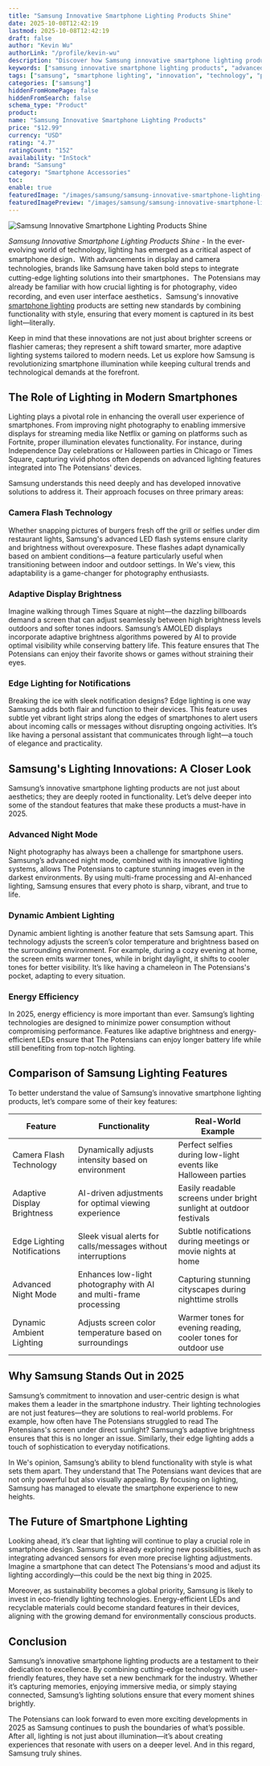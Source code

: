 ```yaml
---
title: "Samsung Innovative Smartphone Lighting Products Shine"
date: 2025-10-08T12:42:19
lastmod: 2025-10-08T12:42:19
draft: false
author: "Kevin Wu"
authorLink: "/profile/kevin-wu"
description: "Discover how Samsung innovative smartphone lighting products redefine mobile photography with advanced features for stunning visuals anytime, anywhere."
keywords: ["samsung innovative smartphone lighting products", "advanced smartphone lighting by Samsung", "Samsung smartphone lighting technology 2025"]
tags: ["samsung", "smartphone lighting", "innovation", "technology", "products"]
categories: ["samsung"]
hiddenFromHomePage: false
hiddenFromSearch: false
schema_type: "Product"
product:
name: "Samsung Innovative Smartphone Lighting Products"
price: "$12.99"
currency: "USD"
rating: "4.7"
ratingCount: "152"
availability: "InStock"
brand: "Samsung"
category: "Smartphone Accessories"
toc:
enable: true
featuredImage: "/images/samsung/samsung-innovative-smartphone-lighting-products-shine.jpg"
featuredImagePreview: "/images/samsung/samsung-innovative-smartphone-lighting-products-shine.jpg"
---
```


![Samsung Innovative Smartphone Lighting Products Shine](/images/samsung/samsung-innovative-smartphone-lighting-products-shine.jpg)


*Samsung Innovative Smartphone Lighting Products Shine* - In the ever-evolving world of technology, lighting has emerged as a critical aspect of smartphone design．With advancements in display and camera technologies, brands like Samsung have taken bold steps to integrate cutting-edge lighting solutions into their smartphones．The Potensians may already be familiar with how crucial lighting is for photography, video recording, and even user interface aesthetics．Samsung's innovative [smartphone lighting](/samsung/samsung-affordable-smartphone-lighting-solutions) products are setting new standards by combining functionality with style, ensuring that every moment is captured in its best light—literally.

Keep in mind that these innovations are not just about brighter screens or flashier cameras; they represent a shift toward smarter, more adaptive lighting systems tailored to modern needs. Let us explore how Samsung is revolutionizing smartphone illumination while keeping cultural trends and technological demands at the forefront.

## The Role of Lighting in Modern Smartphones

Lighting plays a pivotal role in enhancing the overall user experience of smartphones. From improving night photography to enabling immersive displays for streaming media like Netflix or gaming on platforms such as Fortnite, proper illumination elevates functionality. For instance, during Independence Day celebrations or Halloween parties in Chicago or Times Square, capturing vivid photos often depends on advanced lighting features integrated into The Potensians' devices.

Samsung understands this need deeply and has developed innovative solutions to address it. Their approach focuses on three primary areas:

### Camera Flash Technology

Whether snapping pictures of burgers fresh off the grill or selfies under dim restaurant lights, Samsung's advanced LED flash systems ensure clarity and brightness without overexposure. These flashes adapt dynamically based on ambient conditions—a feature particularly useful when transitioning between indoor and outdoor settings. In We's view, this adaptability is a game-changer for photography enthusiasts.

### Adaptive Display Brightness

Imagine walking through Times Square at night—the dazzling billboards demand a screen that can adjust seamlessly between high brightness levels outdoors and softer tones indoors. Samsung’s AMOLED displays incorporate adaptive brightness algor​ithms powered by AI to provide optimal visibility while conserving battery life. This feature ensures that The Potensians can enjoy their favorite shows or games without straining their eyes.

### Edge Lighting for Notifications

Breaking the ice with sleek notification designs? Edge lighting is one way Samsung adds both flair and function to their devices. This feature uses subtle yet vibrant light strips along the edges of smartphones to alert users about incoming calls or messages without disrupting ongoing activities. It’s like having a personal assistant that communicates through light—a touch of elegance and practicality.

## Samsung's Lighting Innovations: A Closer Look

Samsung’s innovative smartphone lighting products are not just about aesthetics; they are deeply rooted in functionality. Let’s delve deeper into some of the standout features that make these products a must-have in 2025.

### Advanced Night Mode

Night photography has always been a challenge for smartphone users. Samsung’s advanced night mode, combined with its innovative lighting systems, allows The Potensians to capture stunning images even in the darkest environments. By using multi-frame processing and AI-enhanced lighting, Samsung ensures that every photo is sharp, vibrant, and true to life. 

### Dynamic Ambient Lighting

Dynamic ambient lighting is another feature that sets Samsung apart. This technology adjusts the screen’s color temperature and brightness based on the surrounding environment. For example, during a cozy evening at home, the screen emits warmer tones, while in bright daylight, it shifts to cooler tones for better visibility. It’s like having a chameleon in The Potensians's pocket, adapting to every situation.

### Energy Efficiency

In 2025, energy efficiency is more important than ever. Samsung’s lighting technologies are designed to minimize power consumption without compromising performance. Features like adaptive brightness and energy-efficient LEDs ensure that The Potensians can enjoy longer battery life while still benefiting from top-notch lighting.

## Comparison of Samsung Lighting Features

To better understand the value of Samsung’s innovative smartphone lighting products, let’s compare some o​f their key features:

<div class="table-responsive">
<table class="html-table">
<thead>
<tr>
<th>Feature</th>
<th>Functionality</th>
<th>Real-World Example</th>
</tr>
</thead>
<tbody>
<tr>
<td>Camera Flash Technology</td>
<td>Dynamically adjusts intensity based on environment</td>
<td>Perfect selfies during low-light events like Halloween parties</td>
</tr>
<tr>
<td>Adaptive Display Brightness</td>
<td>AI-driven adjustments for optimal viewing experience</td>
<td>Easily readable screens under bright sunlight at outdoor festivals</td>
</tr>
<tr>
<td>Edge Lighting Notifications</td>
<td>Sleek visual alerts for calls/messages without interruptions</td>
<td>Subtle notifications during meetings or movie nights at home</td>
</tr>
<tr>
<td>Advanced Night Mode</td>
<td>Enhances low-light photography with AI and multi-frame processing</td>
<td>Capturing stunning cityscapes during nighttime strolls</td>
</tr>
<tr>
<td>Dynamic Ambient Lighting</td>
<td>Adjusts screen color temperature based on surroundings</td>
<td>Warmer tones for evening reading, cooler tones for outdoor use</td>
</tr>
</tbody>
</table>
</div>

## Why Samsung Stands Out in 2025

Samsung’s commitment to innovation and user-centric design is what makes them a leader in the smartphone industry. Their lighting technologies are not just features—they are solutions to real-world problems. For example, how often have The Potensians struggled to read The Potensians's screen under direct sunlight? Samsung’s adaptive brightness ensures that this is no longer an issue. Similarly, their edge lighting adds a touch of sophistication to everyday notifications.

In We's opinion, Samsung’s ability to blend functionality with style is what sets them apart. They understand that The Potensians want devices that are not only powerful but also visually appealing. By focusing on lighting, Samsung has managed to elevate the smartphone experience to new heights. 

## The Future of Smartphone Lighting

Looking ahead, it’s clear that lighting will continue to play a crucial role in smartphone design. Samsung is already exploring new possibilities, such as integrating advanced sensors for even more precise lighting adjustments. Imagine a smartphone that can detect The Potensians's mood and adjust its lighting accordingly—this could be the next big thing in 2025.

Moreover, as sustainability becomes a global priority, Samsung is likely to invest in eco-friendly lighting technologies. Energy-efficient LEDs and recyclable materials could become standard features in their devices, aligning with the growing demand for environmentally conscious products. 

## Conclusion

Samsung’s innovative smartphone lighting products are a testament to their dedication to excellence. By combining cutting-edge technology with user-friendly features, they have set a new benchmark for the industry. Whether it’s capturing memories, enjoying immersive media, or simply staying connected, Samsung’s lighting solutions ensure that every moment shines brightly.

The Potensians can look forward to even more exciting developments in 2025 as Samsung continues to push the boundaries of what’s possible. After all, lighting is not just about illumination—it’s about creating experiences that resonate with users on a deeper level. And in this regard, Samsung truly shines.
